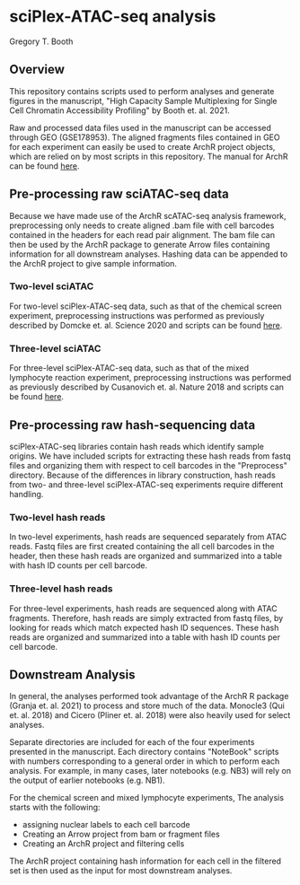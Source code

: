 # sciPlex-ATAC-seq analysis

Gregory T. Booth


## Overview 

This repository contains scripts used to perform analyses and generate figures in the manuscript, "High Capacity Sample Multiplexing for Single Cell Chromatin Accessibility Profiling" by Booth et. al. 2021. 

Raw and processed data files used in the manuscript can be accessed through GEO (GSE178953). The aligned fragments files contained in GEO for each experiment can easily be used to create ArchR project objects, which are relied on by most scripts in this repository. The manual for ArchR can be found [here](https://www.archrproject.com/).


## Pre-processing raw sciATAC-seq data 

Because we have made use of the ArchR scATAC-seq analysis framework, preprocessing only needs to create aligned .bam file with cell barcodes contained in the headers for each read pair alignment. The bam file can then be used by the ArchR package to generate Arrow files containing information for all downstream analyses. Hashing data can be appended to the ArchR project to give sample information.

### Two-level sciATAC

For two-level sciPlex-ATAC-seq data, such as that of the chemical screen experiment, preprocessing instructions was performed as previously described by Domcke et. al. Science 2020 and scripts can be found [here](https://github.com/shendurelab/fly-atac).

### Three-level sciATAC

For three-level sciPlex-ATAC-seq data, such as that of the mixed lymphocyte reaction experiment,  preprocessing instructions was performed as previously described by Cusanovich et. al. Nature 2018 and scripts can be found [here](https://github.com/shendurelab/human-atac).


## Pre-processing raw hash-sequencing data

sciPlex-ATAC-seq libraries contain hash reads which identify sample origins. We have included scripts for extracting these hash reads from fastq files and organizing them with respect to cell barcodes in the "Preprocess" directory. Because of the differences in library construction, hash reads from two- and three-level sciPlex-ATAC-seq experiments require different handling.

### Two-level hash reads
In two-level experiments, hash reads are sequenced separately from ATAC reads. Fastq files are first created containing the all cell barcodes in the header, then these hash reads are organized and summarized into a table with hash ID counts per cell barcode. 

### Three-level hash reads
For three-level experiments, hash reads are sequenced along with ATAC fragments. Therefore, hash reads are simply extracted from fastq files, by looking for reads which match expected hash ID sequences. These hash reads are organized and summarized into a table with hash ID counts per cell barcode. 


## Downstream Analysis 

In general, the analyses performed took advantage of the ArchR R package (Granja et. al. 2021) to process and store much of the data. Monocle3 (Qui et. al. 2018) and Cicero (Pliner et. al. 2018) were also heavily used for select analyses.

Separate directories are included for each of the four experiments presented in the manuscript. Each directory contains "NoteBook" scripts with numbers corresponding to a general order in which to perform each analysis. For example, in many cases, later notebooks (e.g. NB3) will rely on the output of earlier notebooks (e.g. NB1). 

For the chemical screen and mixed lymphocyte experiments, The analysis starts with the following: 
- assigning nuclear labels to each cell barcode
- Creating an Arrow project from bam or fragment files
- Creating an ArchR project and filtering cells

The ArchR project containing hash information for each cell in the filtered set is then used as the input for most downstream analyses. 
